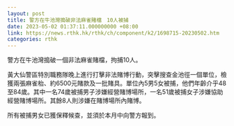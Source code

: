 ```yaml
---
layout: post
title: 警方在牛池灣搗破非法麻雀賭檔　10人被捕
date: 2023-05-02 01:37:11.000000000 +08:00
link: https://news.rthk.hk/rthk/ch/component/k2/1698715-20230502.htm
categories: rthk
---
```


警方在牛池灣搗破一個非法麻雀賭檔，拘捕10人。

黃大仙警區特別職務隊晚上進行打擊非法賭博行動，突擊搜查金池徑一個單位，檢獲兩張麻雀枱、約6500元賭款及一批賭具。單位內5男5女被捕，他們年齡介乎48至84歲。其中一名74歲被捕男子涉嫌經營賭博場所，一名51歲被捕女子涉嫌協助經營賭博場所。其餘8人則涉嫌在賭博場所內賭博。

所有被捕男女已獲保釋候查，並須於本月中向警方報到。
